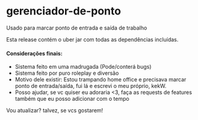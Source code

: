 # gerenciador-de-ponto
Usado para marcar ponto de entrada e saída de trabalho

Esta release contém o uber jar com todas as dependências incluídas.

#### Considerações finais:

- Sistema feito em uma madrugada (Pode/conterá bugs)
- Sistema feito por puro roleplay e diversão
- Motivo dele existir: Estou trampando home office e precisava marcar ponto de entrada/saída, fui lá e escrevi o meu próprio, kekW.
- Posso ajudar, se vc quiser eu adoraria <3, faça as requests de features também que eu posso adicionar com o tempo

Vou atualizar? talvez, se vcs gostarem!

